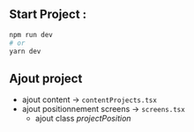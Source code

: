 ## Start Project :

```bash
npm run dev
# or
yarn dev
```

## Ajout project

- ajout content -> `contentProjects.tsx`
- ajout positionnement screens -> `screens.tsx`
  - ajout class _projectPosition_
